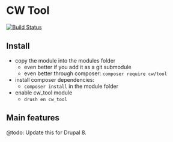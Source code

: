 CW Tool
=======

[![Build Status](https://travis-ci.org/cameronandwilding/CWTool.png?branch=8.x-1.0)](https://travis-ci.org/cameronandwilding/CWTool)

Install
-------


* copy the module into the modules folder
    * even better if you add it as a git submodule
    * even better through composer: ```composer require cw/tool```
* install composer dependencies:
    * ```composer install``` in the module folder
* enable cw_tool module
    * ```drush en cw_tool```


Main features
-------------


@todo: Update this for Drupal 8.
